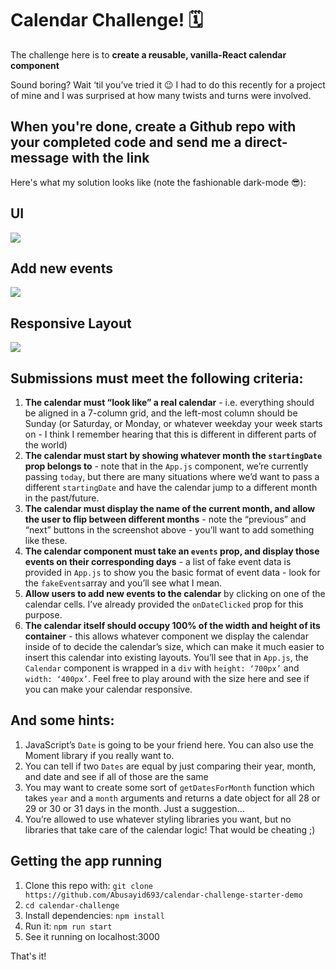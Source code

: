 # Calendar Challenge! 🗓

The challenge here is to **create a reusable, vanilla-React calendar component**

Sound boring? Wait ‘til you’ve tried it 😉 I had to do this recently for a project of mine and I was surprised at how many twists and turns were involved.

## When you're done, create a Github repo with your completed code and send me a direct-message with the link

Here's what my solution looks like (note the fashionable dark-mode 😎):
## UI

![](https://i.imgur.com/7j84NRB.png)

## Add new events
![](https://i.imgur.com/S8oHHsX.gif)

## Responsive Layout

![](https://i.imgur.com/P94k0qs.png)

## Submissions must meet the following criteria:

1. **The calendar must “look like” a real calendar** - i.e. everything should be aligned in a 7-column grid, and the left-most column should be Sunday (or Saturday, or Monday, or whatever weekday your week starts on - I think I remember hearing that this is different in different parts of the world)
2. **The calendar must start by showing whatever month the `startingDate` prop belongs to** - note that in the `App.js` component, we’re currently passing `today`, but there are many situations where we’d want to pass a different `startingDate` and have the calendar jump to a different month in the past/future.
3. **The calendar must display the name of the current month, and allow the user to flip between different months** - note the “previous” and “next” buttons in the screenshot above - you’ll want to add something like these.
4. **The calendar component must take an `events` prop, and display those events on their corresponding days** - a list of fake event data is provided in `App.js` to show you the basic format of event data - look for the `fakeEvents`array and you’ll see what I mean.
5. **Allow users to add new events to the calendar** by clicking on one of the calendar cells. I’ve already provided the `onDateClicked` prop for this purpose.
6. **The calendar itself should occupy 100% of the width and height of its container** - this allows whatever component we display the calendar inside of to decide the calendar’s size, which can make it much easier to insert this calendar into existing layouts. You’ll see that in `App.js`, the `Calendar` component is wrapped in a `div` with `height: ‘700px’` and `width: ‘400px’`. Feel free to play around with the size here and see if you can make your calendar responsive.


## And some hints:

1. JavaScript’s `Date` is going to be your friend here. You can also use the Moment library if you really want to.
2. You can tell if two `Dates` are equal by just comparing their year, month, and date and see if all of those are the same
3. You may want to create some sort of `getDatesForMonth` function which takes `year` and a `month` arguments and returns a date object for all 28 or 29 or 30 or 31 days in the month. Just a suggestion...
4. You’re allowed to use whatever styling libraries you want, but no libraries that take care of the calendar logic! That would be cheating ;)

## Getting the app running

1. Clone this repo with: `git clone https://github.com/Abusayid693/calendar-challenge-starter-demo`
2. `cd calendar-challenge`
3. Install dependencies: `npm install`
4. Run it: `npm run start`
5. See it running on localhost:3000

That's it!
